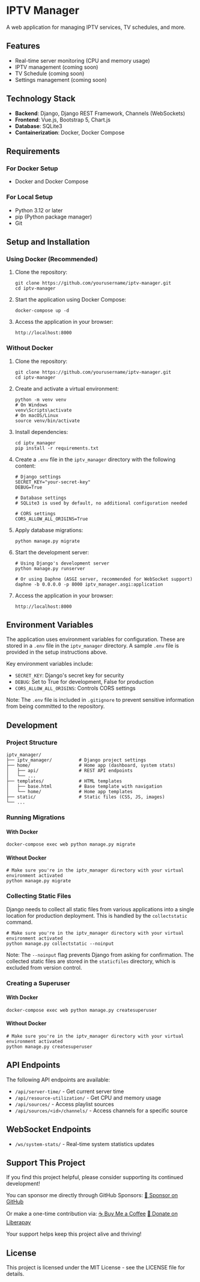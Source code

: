﻿# IPTV Manager

A web application for managing IPTV services, TV schedules, and more.

## Features

- Real-time server monitoring (CPU and memory usage)
- IPTV management (coming soon)
- TV Schedule (coming soon)
- Settings management (coming soon)

## Technology Stack

- **Backend**: Django, Django REST Framework, Channels (WebSockets)
- **Frontend**: Vue.js, Bootstrap 5, Chart.js
- **Database**: SQLite3
- **Containerization**: Docker, Docker Compose

## Requirements

### For Docker Setup
- Docker and Docker Compose

### For Local Setup
- Python 3.12 or later
- pip (Python package manager)
- Git

## Setup and Installation

### Using Docker (Recommended)

1. Clone the repository:
   ```
   git clone https://github.com/yourusername/iptv-manager.git
   cd iptv-manager
   ```

2. Start the application using Docker Compose:
   ```
   docker-compose up -d
   ```

3. Access the application in your browser:
   ```
   http://localhost:8000
   ```

### Without Docker

1. Clone the repository:
   ```
   git clone https://github.com/yourusername/iptv-manager.git
   cd iptv-manager
   ```

2. Create and activate a virtual environment:
   ```
   python -m venv venv
   # On Windows
   venv\Scripts\activate
   # On macOS/Linux
   source venv/bin/activate
   ```

3. Install dependencies:
   ```
   cd iptv_manager
   pip install -r requirements.txt
   ```

4. Create a `.env` file in the `iptv_manager` directory with the following content:
   ```
   # Django settings
   SECRET_KEY="your-secret-key"
   DEBUG=True

   # Database settings
   # SQLite3 is used by default, no additional configuration needed

   # CORS settings
   CORS_ALLOW_ALL_ORIGINS=True
   ```

5. Apply database migrations:
   ```
   python manage.py migrate
   ```

6. Start the development server:
   ```
   # Using Django's development server
   python manage.py runserver

   # Or using Daphne (ASGI server, recommended for WebSocket support)
   daphne -b 0.0.0.0 -p 8000 iptv_manager.asgi:application
   ```

7. Access the application in your browser:
   ```
   http://localhost:8000
   ```

## Environment Variables

The application uses environment variables for configuration. These are stored in a `.env` file in the `iptv_manager` directory. A sample `.env` file is provided in the setup instructions above.

Key environment variables include:
- `SECRET_KEY`: Django's secret key for security
- `DEBUG`: Set to True for development, False for production
- `CORS_ALLOW_ALL_ORIGINS`: Controls CORS settings

Note: The `.env` file is included in `.gitignore` to prevent sensitive information from being committed to the repository.

## Development

### Project Structure

```
iptv_manager/
├── iptv_manager/          # Django project settings
├── home/                  # Home app (dashboard, system stats)
│   ├── api/               # REST API endpoints
│   └── ...
├── templates/             # HTML templates
│   ├── base.html          # Base template with navigation
│   └── home/              # Home app templates
├── static/                # Static files (CSS, JS, images)
└── ...
```

### Running Migrations

#### With Docker
```
docker-compose exec web python manage.py migrate
```

#### Without Docker
```
# Make sure you're in the iptv_manager directory with your virtual environment activated
python manage.py migrate
```

### Collecting Static Files

Django needs to collect all static files from various applications into a single location for production deployment. This is handled by the `collectstatic` command.

```
# Make sure you're in the iptv_manager directory with your virtual environment activated
python manage.py collectstatic --noinput
```

Note: The `--noinput` flag prevents Django from asking for confirmation. The collected static files are stored in the `staticfiles` directory, which is excluded from version control.

### Creating a Superuser

#### With Docker
```
docker-compose exec web python manage.py createsuperuser
```

#### Without Docker
```
# Make sure you're in the iptv_manager directory with your virtual environment activated
python manage.py createsuperuser
```

## API Endpoints

The following API endpoints are available:

- `/api/server-time/` - Get current server time
- `/api/resource-utilization/` - Get CPU and memory usage
- `/api/sources/` - Access playlist sources
- `/api/sources/<id>/channels/` - Access channels for a specific source

## WebSocket Endpoints

- `/ws/system-stats/` - Real-time system statistics updates

## Support This Project

If you find this project helpful, please consider supporting its continued development!

You can sponsor me directly through GitHub Sponsors:
[🚀 Sponsor on GitHub](https://github.com/sponsors/5HP-Digital)

Or make a one-time contribution via:
[☕ Buy Me a Coffee](https://www.buymeacoffee.com/n.shay)
[💖 Donate on Liberapay](https://liberapay.com/n-shay)

Your support helps keep this project alive and thriving!

## License

This project is licensed under the MIT License - see the LICENSE file for details.
